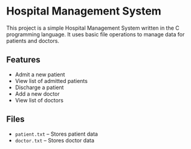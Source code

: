# Hospital Management System

This project is a simple Hospital Management System written in the C programming language. It uses basic file operations to manage data for patients and doctors.

## Features

- Admit a new patient
- View list of admitted patients
- Discharge a patient
- Add a new doctor
- View list of doctors

## Files

- `patient.txt` – Stores patient data
- `doctor.txt` – Stores doctor data

